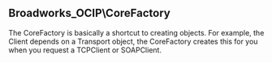 ## Broadworks_OCIP\CoreFactory

The CoreFactory is basically a shortcut to creating objects.
For example, the Client depends on a Transport object, the CoreFactory creates this for you when you request a 
TCPClient or SOAPClient.